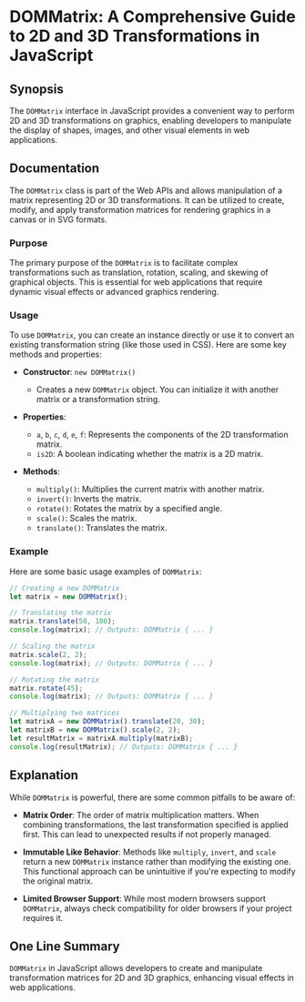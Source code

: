 <!--
Meta Description: # DOMMatrix: A Comprehensive Guide to 2D and 3D Transformations in JavaScript ## Synopsis The `DOMMatrix` interface in JavaScript provides a convenien...
Meta Keywords: matrix, dommatrix, new, transformation, transformations
-->

# DOMMatrix: A Comprehensive Guide to 2D and 3D Transformations in JavaScript

## Synopsis
The `DOMMatrix` interface in JavaScript provides a convenient way to perform 2D and 3D transformations on graphics, enabling developers to manipulate the display of shapes, images, and other visual elements in web applications.

## Documentation
The `DOMMatrix` class is part of the Web APIs and allows manipulation of a matrix representing 2D or 3D transformations. It can be utilized to create, modify, and apply transformation matrices for rendering graphics in a canvas or in SVG formats. 

### Purpose
The primary purpose of the `DOMMatrix` is to facilitate complex transformations such as translation, rotation, scaling, and skewing of graphical objects. This is essential for web applications that require dynamic visual effects or advanced graphics rendering.

### Usage
To use `DOMMatrix`, you can create an instance directly or use it to convert an existing transformation string (like those used in CSS). Here are some key methods and properties:

- **Constructor**: `new DOMMatrix()`
  - Creates a new `DOMMatrix` object. You can initialize it with another matrix or a transformation string.
  
- **Properties**:
  - `a`, `b`, `c`, `d`, `e`, `f`: Represents the components of the 2D transformation matrix.
  - `is2D`: A boolean indicating whether the matrix is a 2D matrix.
  
- **Methods**:
  - `multiply()`: Multiplies the current matrix with another matrix.
  - `invert()`: Inverts the matrix.
  - `rotate()`: Rotates the matrix by a specified angle.
  - `scale()`: Scales the matrix.
  - `translate()`: Translates the matrix.

### Example
Here are some basic usage examples of `DOMMatrix`:

```javascript
// Creating a new DOMMatrix
let matrix = new DOMMatrix();

// Translating the matrix
matrix.translate(50, 100);
console.log(matrix); // Outputs: DOMMatrix { ... }

// Scaling the matrix
matrix.scale(2, 2);
console.log(matrix); // Outputs: DOMMatrix { ... }

// Rotating the matrix
matrix.rotate(45);
console.log(matrix); // Outputs: DOMMatrix { ... }

// Multiplying two matrices
let matrixA = new DOMMatrix().translate(20, 30);
let matrixB = new DOMMatrix().scale(2, 2);
let resultMatrix = matrixA.multiply(matrixB);
console.log(resultMatrix); // Outputs: DOMMatrix { ... }
```

## Explanation
While `DOMMatrix` is powerful, there are some common pitfalls to be aware of:

- **Matrix Order**: The order of matrix multiplication matters. When combining transformations, the last transformation specified is applied first. This can lead to unexpected results if not properly managed.
  
- **Immutable Like Behavior**: Methods like `multiply`, `invert`, and `scale` return a new `DOMMatrix` instance rather than modifying the existing one. This functional approach can be unintuitive if you're expecting to modify the original matrix.

- **Limited Browser Support**: While most modern browsers support `DOMMatrix`, always check compatibility for older browsers if your project requires it. 

## One Line Summary
`DOMMatrix` in JavaScript allows developers to create and manipulate transformation matrices for 2D and 3D graphics, enhancing visual effects in web applications.